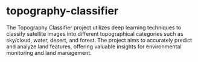 # topography-classifier
The Topography Classifier project utilizes deep learning techniques to classify satellite images into different topographical categories such as sky/cloud, water, desert, and forest. The project aims to accurately predict and analyze land features, offering valuable insights for environmental monitoring and land management.
